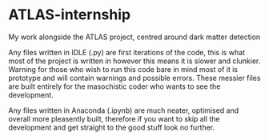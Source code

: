 # ATLAS-internship
My work alongside the ATLAS project, centred around dark matter detection 

Any files written in IDLE (.py) are first iterations of the code, this is what most of the project is written in however this means it is slower and clunkier. Warning for those who wish to run this code bare in mind most of it is prototype and will contain warnings and possible errors. These messier files are built entirely for the masochistic coder who wants to see the development. 

Any files written in Anaconda (.ipynb) are much neater, optimised and overall more pleasently built, therefore if you want to skip all the development and get straight to the good stuff look no further. 
